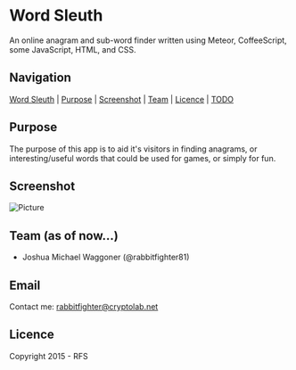 Word Sleuth
============
An online anagram and sub-word finder written using Meteor, CoffeeScript, some JavaScript, HTML, and CSS. 

Navigation
-----------
[Word Sleuth](#wordsleuth) |
[Purpose](#purpose) |
[Screenshot](#screenshot) |
[Team](#team) |
[Licence](#licence) | 
[TODO](#todo) 

Purpose
-------
The purpose of this app is to aid it's visitors in finding anagrams, or interesting/useful words that could be used for games, or simply for fun.

Screenshot
----------
![Picture](http://rabbitfighter.net/wp-content/uploads/2015/04/wordsleuth.png)


Team (as of now...)
----------------
<ul>
<li>Joshua Michael Waggoner (@rabbitfighter81)</li>
</ul>

Email
-----
Contact me: rabbitfighter@cryptolab.net

Licence
---------
Copyright 2015 - RFS




